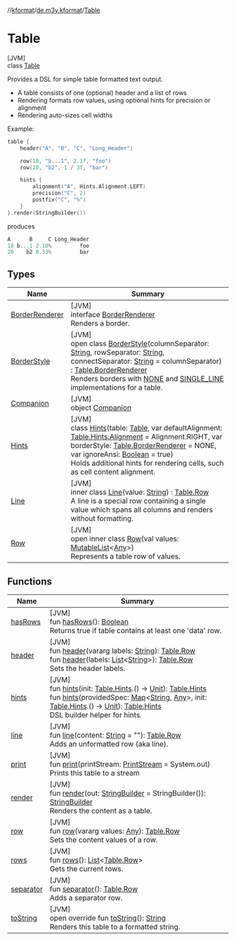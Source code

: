 //[kformat](../../../index.md)/[de.m3y.kformat](../index.md)/[Table](index.md)

# Table

[JVM]\
class [Table](index.md)

Provides a DSL for simple table formatted text output.

- 
   A table consists of one (optional) header and a list of rows
- 
   Rendering formats row values, using optional hints for precision or alignment
- 
   Rendering auto-sizes cell widths

Example:

```kotlin
table {
    header("A", "B", "C", "Long_Header")

    row(10, "b...1", 2.1f, "foo")
    row(20, "b2", 1 / 3f, "bar")

    hints {
        alignment("A", Hints.Alignment.LEFT)
        precision("C", 2)
        postfix("C", "%")
    }
}.render(StringBuilder())
```

produces

```kotlin
A      B     C Long_Header
10 b...1 2.10%         foo
20    b2 0.33%         bar
```

## Types

| Name | Summary |
|---|---|
| [BorderRenderer](-border-renderer/index.md) | [JVM]<br>interface [BorderRenderer](-border-renderer/index.md)<br>Renders a border. |
| [BorderStyle](-border-style/index.md) | [JVM]<br>open class [BorderStyle](-border-style/index.md)(columnSeparator: [String](https://kotlinlang.org/api/core/kotlin-stdlib/kotlin/-string/index.html), rowSeparator: [String](https://kotlinlang.org/api/core/kotlin-stdlib/kotlin/-string/index.html), connectSeparator: [String](https://kotlinlang.org/api/core/kotlin-stdlib/kotlin/-string/index.html) = columnSeparator) : [Table.BorderRenderer](-border-renderer/index.md)<br>Renders borders with [NONE](-border-style/-companion/-n-o-n-e.md) and [SINGLE_LINE](-border-style/-companion/-s-i-n-g-l-e_-l-i-n-e.md) implementations for a table. |
| [Companion](-companion/index.md) | [JVM]<br>object [Companion](-companion/index.md) |
| [Hints](-hints/index.md) | [JVM]<br>class [Hints](-hints/index.md)(table: [Table](index.md), var defaultAlignment: [Table.Hints.Alignment](-hints/-alignment/index.md) = Alignment.RIGHT, var borderStyle: [Table.BorderRenderer](-border-renderer/index.md) = NONE, var ignoreAnsi: [Boolean](https://kotlinlang.org/api/core/kotlin-stdlib/kotlin/-boolean/index.html) = true)<br>Holds additional hints for rendering cells, such as cell content alignment. |
| [Line](-line/index.md) | [JVM]<br>inner class [Line](-line/index.md)(value: [String](https://kotlinlang.org/api/core/kotlin-stdlib/kotlin/-string/index.html)) : [Table.Row](-row/index.md)<br>A line is a special row containing a single value which spans all columns and renders without formatting. |
| [Row](-row/index.md) | [JVM]<br>open inner class [Row](-row/index.md)(val values: [MutableList](https://kotlinlang.org/api/core/kotlin-stdlib/kotlin.collections/-mutable-list/index.html)&lt;[Any](https://kotlinlang.org/api/core/kotlin-stdlib/kotlin/-any/index.html)&gt;)<br>Represents a table row of values. |

## Functions

| Name | Summary |
|---|---|
| [hasRows](has-rows.md) | [JVM]<br>fun [hasRows](has-rows.md)(): [Boolean](https://kotlinlang.org/api/core/kotlin-stdlib/kotlin/-boolean/index.html)<br>Returns true if table contains at least one 'data' row. |
| [header](header.md) | [JVM]<br>fun [header](header.md)(vararg labels: [String](https://kotlinlang.org/api/core/kotlin-stdlib/kotlin/-string/index.html)): [Table.Row](-row/index.md)<br>fun [header](header.md)(labels: [List](https://kotlinlang.org/api/core/kotlin-stdlib/kotlin.collections/-list/index.html)&lt;[String](https://kotlinlang.org/api/core/kotlin-stdlib/kotlin/-string/index.html)&gt;): [Table.Row](-row/index.md)<br>Sets the header labels. |
| [hints](hints.md) | [JVM]<br>fun [hints](hints.md)(init: [Table.Hints](-hints/index.md).() -&gt; [Unit](https://kotlinlang.org/api/core/kotlin-stdlib/kotlin/-unit/index.html)): [Table.Hints](-hints/index.md)<br>fun [hints](hints.md)(providedSpec: [Map](https://kotlinlang.org/api/core/kotlin-stdlib/kotlin.collections/-map/index.html)&lt;[String](https://kotlinlang.org/api/core/kotlin-stdlib/kotlin/-string/index.html), [Any](https://kotlinlang.org/api/core/kotlin-stdlib/kotlin/-any/index.html)&gt;, init: [Table.Hints](-hints/index.md).() -&gt; [Unit](https://kotlinlang.org/api/core/kotlin-stdlib/kotlin/-unit/index.html)): [Table.Hints](-hints/index.md)<br>DSL builder helper for hints. |
| [line](line.md) | [JVM]<br>fun [line](line.md)(content: [String](https://kotlinlang.org/api/core/kotlin-stdlib/kotlin/-string/index.html) = &quot;&quot;): [Table.Row](-row/index.md)<br>Adds an unformatted row (aka line). |
| [print](print.md) | [JVM]<br>fun [print](print.md)(printStream: [PrintStream](https://docs.oracle.com/javase/8/docs/api/java/io/PrintStream.html) = System.out)<br>Prints this table to a stream |
| [render](render.md) | [JVM]<br>fun [render](render.md)(out: [StringBuilder](https://kotlinlang.org/api/core/kotlin-stdlib/kotlin.text/-string-builder/index.html) = StringBuilder()): [StringBuilder](https://kotlinlang.org/api/core/kotlin-stdlib/kotlin.text/-string-builder/index.html)<br>Renders the content as a table. |
| [row](row.md) | [JVM]<br>fun [row](row.md)(vararg values: [Any](https://kotlinlang.org/api/core/kotlin-stdlib/kotlin/-any/index.html)): [Table.Row](-row/index.md)<br>Sets the content values of a row. |
| [rows](rows.md) | [JVM]<br>fun [rows](rows.md)(): [List](https://kotlinlang.org/api/core/kotlin-stdlib/kotlin.collections/-list/index.html)&lt;[Table.Row](-row/index.md)&gt;<br>Gets the current rows. |
| [separator](separator.md) | [JVM]<br>fun [separator](separator.md)(): [Table.Row](-row/index.md)<br>Adds a separator row. |
| [toString](to-string.md) | [JVM]<br>open override fun [toString](to-string.md)(): [String](https://kotlinlang.org/api/core/kotlin-stdlib/kotlin/-string/index.html)<br>Renders this table to a formatted string. |
